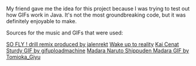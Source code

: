 My friend gave me the idea for this project because I was trying to test out how GIFs work in Java. It's not the most groundbreaking code, but it was definitely enjoyable to make.

Sources for the music and GIFs that were used: 

[SO FLY ! drill remix produced by jalenrekt](https://www.youtube.com/watch?v=faP5yf8APTU&ab_channel=Jalenrekt)
[Wake up to reality](https://www.youtube.com/watch?v=4OzjtWWSNjE&ab_channel=Irsyad)
[Kai Cenat Sturdy GIF by gifuploadmachine](https://tenor.com/view/kai-cenat-sturdy-get-sturdy-getting-sturdy-gif-25499852)
[Madara Naruto Shippuden Madara GIF by Tomioka_Giyu](https://tenor.com/view/madara-naruto-shippuden-madara-uchiha-madara-gif-22200805)

